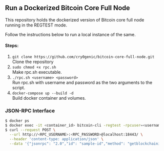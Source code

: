 ## Run a **Dockerized Bitcoin Core Full Node**
This repository holds the dockerized version of Bitcoin core full node running in the REGTEST mode.

Follow the instructions below to run a local instance of the same.

#### Steps:
1. ```git clone https://github.com/cry0genic/bitcoin-core-full-node.git ``` <br>
Clone the repository
2. ```sudo chmod +x rpc.sh``` <br>
Make rpc.sh executable.
3. ```./rpc.sh <username> <password>``` <br>
Run rpc.sh with username and password as the two arguments to the script.
4. ```docker-compose up --build -d``` <br>
Build docker container and volumes.

### JSON-RPC Interface

```sh
$ docker ps
$ docker exec -it <container_id> bitcoin-cli -regtest -rpcuser=<username> -rpcpassword=<password> createwallet <name>
$ curl --request POST \
  --url http://<RPC_USERNAME>:<RPC_PASSWORD>@localhost:18443/ \
  --header 'content-type: application/json' \
  --data '{"jsonrpc": "2.0","id": "sample-id","method": "getblockchaininfo","params": []}'
```